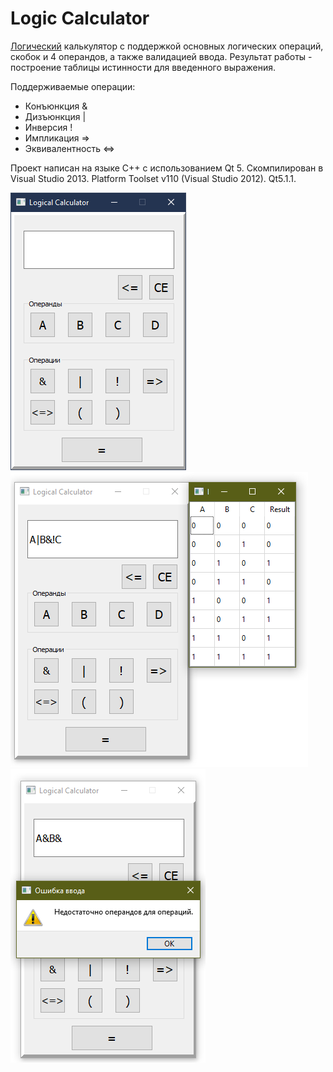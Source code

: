 # Logic Calculator

[Логический](https://ru.wikipedia.org/wiki/%D0%90%D0%BB%D0%B3%D0%B5%D0%B1%D1%80%D0%B0_%D0%BB%D0%BE%D0%B3%D0%B8%D0%BA%D0%B8) калькулятор с поддержкой основных логических операций, скобок и 4 операндов, а также валидацией ввода.
Результат работы - построение таблицы истинности для введенного выражения.
  
Поддерживаемые операции:
* Конъюнкция &
* Дизъюнкция |
* Инверсия !
* Импликация =>
* Эквивалентность <=>
  
Проект написан на языке C++ с использованием Qt 5. Скомпилирован в Visual Studio 2013. Platform Toolset v110 (Visual Studio 2012). Qt5.1.1.

![Main Screen](/img/main-screen-clear.PNG)  
![Result Screen](/img/complicated-expression-result.PNG)  
![Validation Error](/img/validation-error.PNG)
